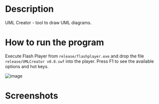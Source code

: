 # Description

UML Creator - tool to draw UML diagrams.

# How to run the program

Execute Flash Player from `release/flashplayer.exe` and drop the file `release/UMLCreator v0.8.swf` into the player.
Press F1 to see the available options and hot keys.

![image](https://github.com/cont-kolomeets/uml-creator/assets/5318527/90ec8183-406a-430f-8a7d-f2cf479da118)


# Screenshots

